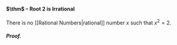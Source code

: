 #### $\thm$ – Root 2 is Irrational
There is no [[Rational Numbers|rational]] number $x$ such that $x^2 = 2$.

##### *Proof.*